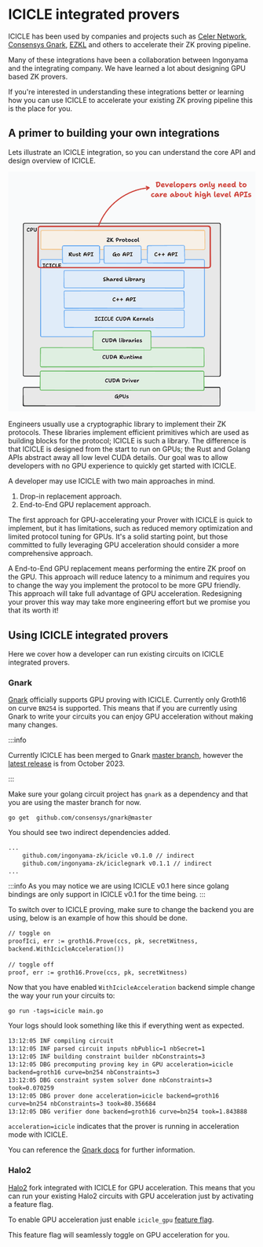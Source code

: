 # ICICLE integrated provers

ICICLE has been used by companies and projects such as [Celer Network](https://github.com/celer-network), [Consensys Gnark](https://github.com/Consensys/gnark), [EZKL](https://blog.ezkl.xyz/post/acceleration/) and others to accelerate their ZK proving pipeline.

Many of these integrations have been a collaboration between Ingonyama and the integrating company. We have learned a lot about designing GPU based ZK provers.

If you're interested in understanding these integrations better or learning how you can use ICICLE to accelerate your existing ZK proving pipeline this is the place for you.

## A primer to building your own integrations

Lets illustrate an ICICLE integration, so you can understand the core API and design overview of ICICLE.

![ICICLE architecture](../../static/img/architecture-high-level.png)

Engineers usually use a cryptographic library to implement their ZK protocols. These libraries implement efficient primitives which are used as building blocks for the protocol; ICICLE is such a library. The difference is that ICICLE is designed from the start to run on GPUs; the Rust and Golang APIs abstract away all low level CUDA details. Our goal was to allow developers with no GPU experience to quickly get started with ICICLE.

A developer may use ICICLE with two main approaches in mind.

1. Drop-in replacement approach.
2. End-to-End GPU replacement approach.

The first approach for GPU-accelerating your Prover with ICICLE is quick to implement, but it has limitations, such as reduced memory optimization and limited protocol tuning for GPUs. It's a solid starting point, but those committed to fully leveraging GPU acceleration should consider a more comprehensive approach.

A End-to-End GPU replacement means performing the entire ZK proof on the GPU. This approach will reduce latency to a minimum and requires you to change the way you implement the protocol to be more GPU friendly. This approach will take full advantage of GPU acceleration. Redesigning your prover this way may take more engineering effort but we promise you that its worth it!

## Using ICICLE integrated provers

Here we cover how a developer can run existing circuits on ICICLE integrated provers.

### Gnark

[Gnark](https://github.com/Consensys/gnark) officially supports GPU proving with ICICLE. Currently only Groth16 on curve `BN254` is supported. This means that if you are currently using Gnark to write your circuits you can enjoy GPU acceleration without making many changes.

:::info

Currently ICICLE has been merged to Gnark [master branch](https://github.com/Consensys/gnark), however the [latest release](https://github.com/Consensys/gnark/releases/tag/v0.9.1) is from October 2023.

:::

Make sure your golang circuit project has `gnark` as a dependency and that you are using the master branch for now.

```
go get 	github.com/consensys/gnark@master
```

You should see two indirect dependencies added.

```
...
	github.com/ingonyama-zk/icicle v0.1.0 // indirect
	github.com/ingonyama-zk/iciclegnark v0.1.1 // indirect
...
```

:::info
As you may notice we are using ICICLE v0.1 here since golang bindings are only support in ICICLE v0.1 for the time being.
:::

To switch over to ICICLE proving, make sure to change the backend you are using, below is an example of how this should be done.

```
// toggle on
proofIci, err := groth16.Prove(ccs, pk, secretWitness, backend.WithIcicleAcceleration())

// toggle off
proof, err := groth16.Prove(ccs, pk, secretWitness)
```

Now that you have enabled `WithIcicleAcceleration` backend simple change the way your run your circuits to:

```
go run -tags=icicle main.go
```

Your logs should look something like this if everything went as expected.

```
13:12:05 INF compiling circuit
13:12:05 INF parsed circuit inputs nbPublic=1 nbSecret=1
13:12:05 INF building constraint builder nbConstraints=3
13:12:05 DBG precomputing proving key in GPU acceleration=icicle backend=groth16 curve=bn254 nbConstraints=3
13:12:05 DBG constraint system solver done nbConstraints=3 took=0.070259
13:12:05 DBG prover done acceleration=icicle backend=groth16 curve=bn254 nbConstraints=3 took=80.356684
13:12:05 DBG verifier done backend=groth16 curve=bn254 took=1.843888
```

`acceleration=icicle` indicates that the prover is running in acceleration mode with ICICLE.

You can reference the [Gnark docs](https://github.com/Consensys/gnark?tab=readme-ov-file#gpu-support) for further information.

### Halo2

[Halo2](https://github.com/zkonduit/halo2) fork integrated with ICICLE for GPU acceleration. This means that you can run your existing Halo2 circuits with GPU acceleration just by activating a feature flag.

To enable GPU acceleration just enable `icicle_gpu` [feature flag](https://github.com/zkonduit/halo2/blob/3d7b5e61b3052680ccb279e05bdcc21dd8a8fedf/halo2_proofs/Cargo.toml#L102).

This feature flag will seamlessly toggle on GPU acceleration for you.

